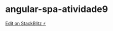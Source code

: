 # angular-spa-atividade9

[Edit on StackBlitz ⚡️](https://stackblitz.com/edit/angular-spa-atividade9)

